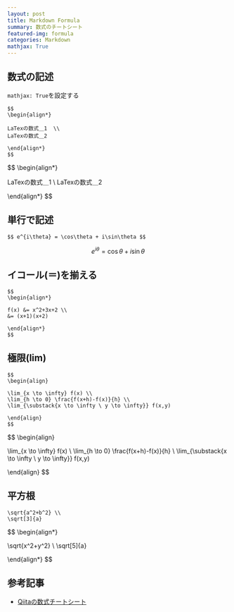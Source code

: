 ```yaml
---
layout: post
title: Markdown Formula
summary: 数式のチートシート
featured-img: formula
categories: Markdown
mathjax: True
---
```


## 数式の記述
`mathjax: True`を設定する


```
$$
\begin{align*}

LaTexの数式＿1  \\
LaTexの数式＿2

\end{align*}
$$
```

$$
\begin{align*}

LaTexの数式＿1  \\
LaTexの数式＿2

\end{align*}
$$

## 単行で記述

```
$$ e^{i\theta} = \cos\theta + i\sin\theta $$
```

$$ e^{i\theta} = \cos\theta + i\sin\theta $$

## イコール(＝)を揃える

```
$$
\begin{align*}

f(x) &= x^2+3x+2 \\
&= (x+1)(x+2)

\end{align*}
$$
```


## 極限(lim)
```
$$
\begin{align}

\lim_{x \to \infty} f(x) \\
\lim_{h \to 0} \frac{f(x+h)-f(x)}{h} \\
\lim_{\substack{x \to \infty \ y \to \infty}} f(x,y)

\end{align}
$$
```

$$
\begin{align}

\lim_{x \to \infty} f(x) \\
\lim_{h \to 0} \frac{f(x+h)-f(x)}{h} \\
\lim_{\substack{x \to \infty \ y \to \infty}} f(x,y)

\end{align}
$$


## 平方根
```
\sqrt{a^2+b^2} \\
\sqrt[3]{a}
```

$$
\begin{align*}

\sqrt{x^2+y^2} \\
\sqrt[5]{a}

\end{align*}
$$

## 参考記事
- [Qiitaの数式チートシート](https://qiita.com/PlanetMeron/items/63ac58898541cbe81ada)